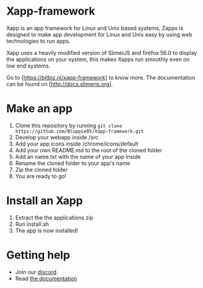 # Xapp-framework

Xapp is an app framework for Linux and Unix based systems, Zappx is designed to make app development for Linux and Unix easy by using web technologies to run apps.

Xapp uses a heavily modified version of SlimerJS and firefox 56.0 to display the applications on your system, this makes Xapps run smoothly even on low end systems.

Go to [https://bitbiz.nl/xapp-framework] to know more. The documentation can be found
on [http://docs.slimerjs.org].

# Make an app

1. Clone this repository by running ```git clone https://github.com/Bluppie05/Xapp-framework.git```
2. Develop your webapp inside /src
3. Add your app icons inside /chrome/icons/default
4. Add your own README.md to the root of the cloned folder
5. Add an name.txt with the name of your app inside
6. Rename the cloned folder to your app's name
7. Zip the cloned folder
8. You are ready to go!

# Install an Xapp

1. Extract the the applications zip
2. Run install.sh
3. The app is now installed!

# Getting help

- Join our [discord](https://discord.gg/dE4u8jp).
- Read [the documentation](http://docs.slimerjs.org/current/)
